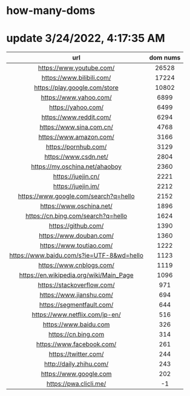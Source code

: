 # how-many-doms

# update 3/24/2022, 4:17:35 AM

url | dom nums
:-: | :-:
https://www.youtube.com/ | 26528
https://www.bilibili.com/ | 17224
https://play.google.com/store | 10802
https://www.yahoo.com/ | 6899
https://yahoo.com/ | 6499
https://www.reddit.com/ | 6294
https://www.sina.com.cn/ | 4768
https://www.amazon.com/ | 3166
https://pornhub.com/ | 3129
https://www.csdn.net/ | 2804
https://my.oschina.net/ahaoboy | 2360
https://juejin.cn/ | 2221
https://juejin.im/ | 2212
https://www.google.com/search?q=hello | 2152
https://www.oschina.net/ | 1896
https://cn.bing.com/search?q=hello | 1624
https://github.com/ | 1390
https://www.douban.com/ | 1360
https://www.toutiao.com/ | 1222
https://www.baidu.com/s?ie=UTF-8&wd=hello | 1123
https://www.cnblogs.com/ | 1119
https://en.wikipedia.org/wiki/Main_Page | 1096
https://stackoverflow.com/ | 971
https://www.jianshu.com/ | 694
https://segmentfault.com/ | 644
https://www.netflix.com/jp-en/ | 516
https://www.baidu.com | 326
https://cn.bing.com | 314
https://www.facebook.com/ | 261
https://twitter.com/ | 244
http://daily.zhihu.com/ | 243
https://www.google.com | 202
https://pwa.clicli.me/ | -1
